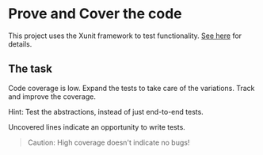 # Prove and Cover the code

This project uses the Xunit framework to test functionality.
[See here](https://docs.microsoft.com/en-us/dotnet/core/testing/unit-testing-with-dotnet-test)
for details.

## The task

Code coverage is low. Expand the tests to take care of the variations. Track and improve the coverage.

Hint: Test the abstractions, instead of just end-to-end tests.

Uncovered lines indicate an opportunity to write tests.

> Caution: High coverage doesn't indicate no bugs!

